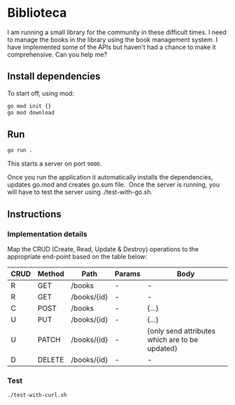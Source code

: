 # Biblioteca

I am running a small library for the community in these difficult times. I need to manage the books in the library using the book management system. I have implemented some of the APIs but haven't had a chance to make it comprehensive. Can you help me?

## Install dependencies

To start off, using mod:

```bash
go mod init {}
go mod download
```

## Run

```bash
go run .
```

This starts a server on port `9000`.

Once you run the application it automatically installs the dependencies, updates go.mod and creates go.sum file.  Once the server is running, you will have to test the server using ./test-with-go.sh.

## Instructions

### Implementation details

Map the CRUD (Create, Read, Update & Destroy) operations to the appropriate end-point based on the table below:

| CRUD  |   Method |     Path     |    Params  |      Body                                       |
|-------|----------|--------------|------------|-------------------------------------------------|
|  R    |   GET    |  /books      |  -         |    -                                            |
|  R    |   GET    |  /books/{id} |  -         |    -                                            |
| C     |   POST   |  /books      |  -         |   {...}                                         |
|   U   |   PUT    |  /books/{id} |  -         |   {...}                                         |
|   U   |   PATCH  |  /books/{id} |  -         |   {only send attributes which are to be updated}|
|    D  |   DELETE |  /books/{id} |  -         |    -                                            |

### Test

```bash
./test-with-curl.sh
```
